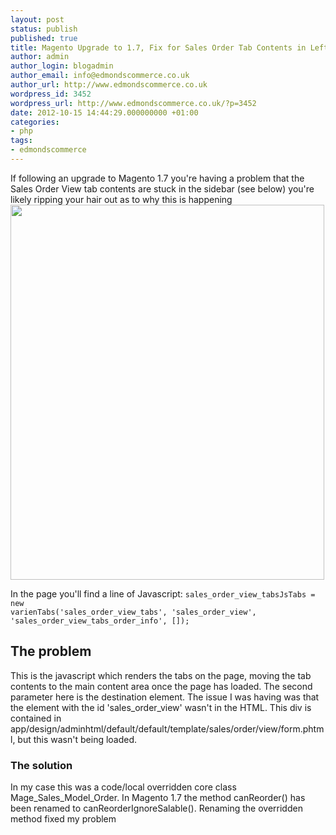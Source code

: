 ```yaml
---
layout: post
status: publish
published: true
title: Magento Upgrade to 1.7, Fix for Sales Order Tab Contents in Left Sidebar
author: admin
author_login: blogadmin
author_email: info@edmondscommerce.co.uk
author_url: http://www.edmondscommerce.co.uk
wordpress_id: 3452
wordpress_url: http://www.edmondscommerce.co.uk/?p=3452
date: 2012-10-15 14:44:29.000000000 +01:00
categories:
- php
tags:
- edmondscommerce
---
```

If following an upgrade to Magento 1.7 you're having a problem that the Sales Order View tab contents are stuck in the sidebar (see below) you're likely ripping your hair out as to why this is happening
<a href="http://www.edmondscommerce.co.uk/wp-content/uploads/2012/10/Sales-Order-View-Problem.png"><img src="{% img  ({{ site.url }}/assets/Sales-Order-View-Problem-502x600.png %}" alt="" title="Sales Order View Problem" width="502" height="600" class="aligncenter size-medium wp-image-3453" /></a>

In the page you'll find a line of Javascript:
<code>sales_order_view_tabsJsTabs = new varienTabs('sales_order_view_tabs', 'sales_order_view', 'sales_order_view_tabs_order_info', []);</code>

<h2>The problem</h2>

This is the javascript which renders the tabs on the page, moving the tab contents to the main content area once the page has loaded. The second parameter here is the destination element. The issue I was having was that the element with the id 'sales_order_view' wasn't in the HTML. This div is contained in app/design/adminhtml/default/default/template/sales/order/view/form.phtml, but this wasn't being loaded.

<h3>The solution</h3>

In my case this was a code/local overridden core class Mage_Sales_Model_Order. In Magento 1.7 the method canReorder() has been renamed to canReorderIgnoreSalable(). Renaming the overridden method fixed my problem
